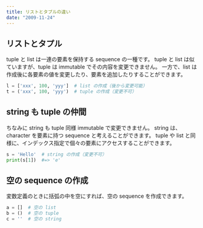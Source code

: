 ```yaml
---
title: リストとタプルの違い
date: "2009-11-24"
---
```


リストとタプル
----

tuple と list は一連の要素を保持する sequence の一種です。
tuple と list は似ていますが、tuple は immutable でその内容を変更できません。
一方で、list は作成後に各要素の値を変更したり、要素を追加したりすることができます。

```python
l = ['xxx', 100, 'yyy']  # list の作成（後から変更可能）
t = ('xxx', 100, 'yyy')  # tuple の作成（変更不可）
```

string も tuple の仲間
----

ちなみに string も tuple 同様 immutable で変更できません。
string は、character を要素に持つ sequence と考えることができます。
tuple や list と同様に、インデックス指定で個々の要素にアクセスすることができます。

```python
s = 'Hello'  # string の作成（変更不可）
print(s[1])  #=> 'e'
```


空の sequence の作成
----

変数定義のときに括弧の中を空にすれば、空の sequence を作成できます。

```python
a = []  # 空の list
b = ()  # 空の tuple
c = ''  # 空の string
```

